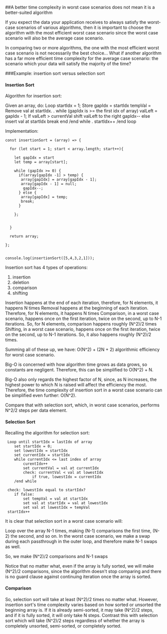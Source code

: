 ##A better time complexity in worst case scenarios does not mean it is a better-suited algorithm

If you expect the data your application receives to always satisfy the worst-case scenarios of various algorithms, then it is important to choose the algorithm with the most efficient worst case scenario since the worst case scenario will also be the average case scenario.

In comparing two or more algorithms, the one with the most efficient worst case scenario is not necessarily the best choice... What if another algorithm has a far more efficient time complexity for the average case scenario: the scenario which your data will satisfy the majority of the time?



###Example: insertion sort versus selection sort

#### Insertion Sort

Algorithm for insertion sort:

Given an array, do:
Loop
	startIdx = 1;
	Store gapIdx = startIdx
	tempVal = Remove val at startIdx.
	.
	while (gapIdx is >= the first idx of array)
		valLeft = gapIdx - 1;
		If valLeft > currentVal
			shift valLeft to the right
			gapIdx--
		else
			insert val at startIdx
			break
		end
	/end while
	.
	startIdx++
/end loop

Implementation:

```
const insertionSort = (array) => {

  for (let start = 1; start < array.length; start++){

    let gapIdx = start
    let temp = array[start];
    
    while (gapIdx >= 0) {
      if(array[gapIdx -1] > temp) {
       array[gapIdx] = array[gapIdx - 1];
       array[gapIdx - 1] = null;
        gapIdx--;
      } else {
       array[gapIdx] = temp;
       break;
      }
      
    };
    
   
  }
  
  return array;
  
};


console.log(insertionSort([5,4,3,2,1]));
```

Insertion sort has 4 types of operations:
1. insertion
2. deletion
3. comparison
4. shifting

Insertion happens at the end of each iteration, therefore, for N elements, it happens N times
Removal happens at the beginning of each iteration. Therefore, for N elements, it happens N times
Comparison, in a worst case scenario, happens once on the first iteration, twice on the second, up to
	N-1 iterations. So, for N elements, comparison happens roughly (N^2)/2 times
Shifting, in a worst case scenario, happens once on the first iteration, twice on the second, up to
	N-1 iterations. So, it also happens roughly (N^2)/2 times.

Summing all of these up, we have: O(N^2) + (2N + 2) algorithmic efficiency for worst case scenario.

Big-O is concerned with how algorithm time grows as data grows, so constants are negligent. Therefore,
this can be simplified to O(N^2) + N.

Big-O also only regards the highest factor of N, since, as N increases, the highest power to which N is raised will affect the efficiency the most. Therefore, the time complexity of insertion sort in a worst case scenario can be simplified even further:
O(N^2).

Compare that with selection sort, which, in worst case scenarios, performs N^2/2 steps per data element.

#### Selection Sort

Recalling the algorithm for selection sort: 

	 Loop until startIdx = lastIdx of array
	 	set startIdx = 0;
	 	set lowestIdx = startIdx 
	 	set currentIdx = startIdx
	 	while currentIdx <= last index of array
	 		curentIdx++
	 		set currentVal = val at currentIdx
			check: currentVal < val at lowestIdx
				if true, lowestIdx = currentIdx
		/end while
	 
	 check: lowestIdx equal to startIdx?
	 	if false:
	 		set tempVal = val at startIdx
	 		set val at startIdx = val at lowestIdx
	 		set val at lowestIdx = tempVal
	 startIdx++


It is clear that selection sort in a worst case scenario will:

Loop over the array N-1 times, making (N-1) comparisons the first time, (N-2) the second, and so on. In the worst case scenario, we make a swap during each passthrough in the outer loop, and therefore make N-1 swaps as well.

So, we make (N^2)/2 comparisons and N-1 swaps

Notice that no matter what, even if the array is fully sorted, we will make (N^2)/2 comparisons, since the algorithm doesn't stop comparing and there is no guard clause against continuing iteration once the array is sorted.


#### Comparison

So, selection sort will take at least (N^2)/2 times no matter what. However, insertion sort's time complexity varies based on how sorted or unsorted the beginning array is. If it is already semi-sorted, it may take (N^2)/2 steps, and if it is fully sorted, it will only take N steps. Contrast this with selection sort which will take (N^2)/2 steps regardless of whether the array is completely unsorted, semi-sorted, or completely sorted.


